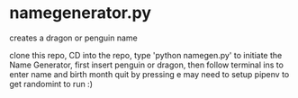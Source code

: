 # namegenerator.py
creates a dragon or penguin name


clone this repo,
    CD into the repo,
    type 'python namegen.py' to initiate the Name Generator,
    first insert penguin or dragon, then follow terminal ins to enter name and birth month
    quit by pressing e
may need to setup pipenv to get randomint to run :)
